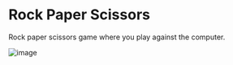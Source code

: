 # Rock Paper Scissors

Rock paper scissors game where you play against the computer.

![image](https://user-images.githubusercontent.com/37302024/144535949-11240728-30f2-43bf-9552-95576d881170.png)
